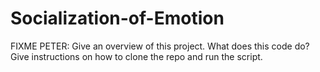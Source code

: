 # Socialization-of-Emotion

FIXME PETER: Give an overview of this project. What does this code do? Give instructions on how to clone the repo and run the script.
